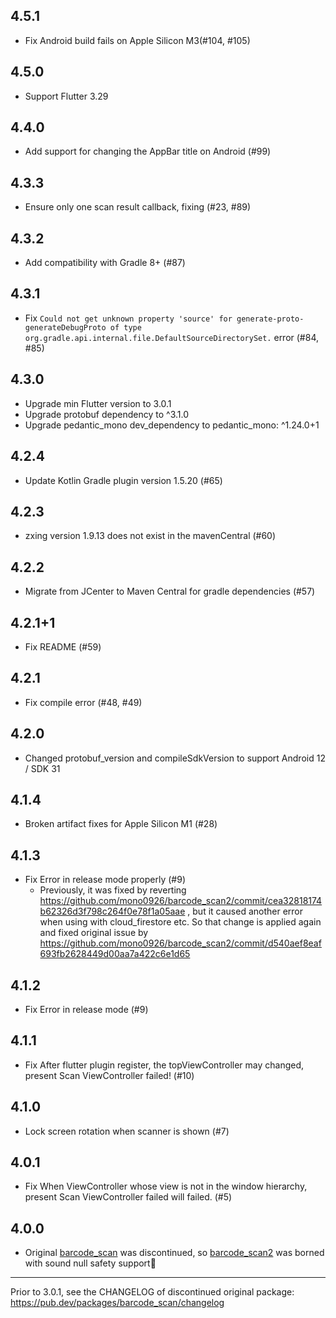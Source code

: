 ## 4.5.1

- Fix Android build fails on Apple Silicon M3(#104, #105)

## 4.5.0

- Support Flutter 3.29

## 4.4.0

- Add support for changing the AppBar title on Android (#99)

## 4.3.3

- Ensure only one scan result callback, fixing (#23, #89)

## 4.3.2

- Add compatibility with Gradle 8+ (#87)

## 4.3.1

- Fix `Could not get unknown property 'source' for generate-proto-generateDebugProto of type org.gradle.api.internal.file.DefaultSourceDirectorySet.` error (#84, #85)

## 4.3.0

- Upgrade min Flutter version to 3.0.1
- Upgrade protobuf dependency to ^3.1.0
- Upgrade pedantic_mono dev_dependency to pedantic_mono: ^1.24.0+1

## 4.2.4

- Update Kotlin Gradle plugin version 1.5.20 (#65)

## 4.2.3

- zxing version 1.9.13 does not exist in the mavenCentral (#60)

## 4.2.2

- Migrate from JCenter to Maven Central for gradle dependencies (#57)

## 4.2.1+1

- Fix README (#59)

## 4.2.1

- Fix compile error (#48, #49)

## 4.2.0

- Changed protobuf_version and compileSdkVersion to support Android 12 / SDK 31

## 4.1.4

- Broken artifact fixes for Apple Silicon M1 (#28)

## 4.1.3

- Fix Error in release mode properly (#9)
  - Previously, it was fixed by reverting <https://github.com/mono0926/barcode_scan2/commit/cea32818174b62326d3f798c264f0e78f1a05aae> , but it caused another error when using with cloud_firestore etc. So that change is applied again and fixed original issue by <https://github.com/mono0926/barcode_scan2/commit/d540aef8eaf693fb2628449d00aa7a422c6e1d65>

## 4.1.2

- Fix Error in release mode (#9)

## 4.1.1

- Fix After flutter plugin register, the topViewController may changed, present Scan ViewController failed! (#10)

## 4.1.0

- Lock screen rotation when scanner is shown (#7)

## 4.0.1

- Fix When ViewController whose view is not in the window hierarchy, present Scan ViewController failed will failed. (#5)

## 4.0.0

- Original [barcode_scan](https://pub.dev/packages/barcode_scan) was discontinued, so [barcode_scan2](https://pub.dev/packages/barcode_scan) was borned with sound null safety support🎉

---

Prior to 3.0.1, see the CHANGELOG of discontinued original package:
<https://pub.dev/packages/barcode_scan/changelog>
